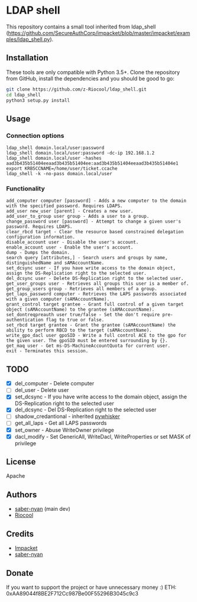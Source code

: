 # LDAP shell
This repository contains a small tool inherited from ldap_shell (https://github.com/SecureAuthCorp/impacket/blob/master/impacket/examples/ldap_shell.py).


## Installation
These tools are only compatible with Python 3.5+. Clone the repository from GitHub, install the dependencies and you should be good to go:

```bash
git clone https://github.com/z-Riocool/ldap_shell.git
cd ldap_shell
python3 setup.py install
```

## Usage
### Connection options
```
ldap_shell domain.local/user:password
ldap_shell domain.local/user:password -dc-ip 192.168.1.2
ldap_shell domain.local/user -hashes aad3b435b51404eeaad3b435b51404ee:aad3b435b51404eeaad3b435b51404e1
export KRB5CCNAME=/home/user/ticket.ccache
ldap_shell -k -no-pass domain.local/user
```
### Functionality
```
add_computer computer [password] - Adds a new computer to the domain with the specified password. Requires LDAPS.
add_user new_user [parent] - Creates a new user.
add_user_to_group user group - Adds a user to a group.
change_password user [password] - Attempt to change a given user's password. Requires LDAPS.
clear_rbcd target - Clear the resource based constrained delegation configuration information.
disable_account user - Disable the user's account.
enable_account user - Enable the user's account.
dump - Dumps the domain.
search query [attributes,] - Search users and groups by name, distinguishedName and sAMAccountName.
set_dcsync user - If you have write access to the domain object, assign the DS-Replication right to the selected user.
del_dcsync user - Delete DS-Replication right to the selected user.
get_user_groups user - Retrieves all groups this user is a member of.
get_group_users group - Retrieves all members of a group.
get_laps_password computer - Retrieves the LAPS passwords associated with a given computer (sAMAccountName).
grant_control target grantee - Grant full control of a given target object (sAMAccountName) to the grantee (sAMAccountName).
set_dontreqpreauth user true/false - Set the don't require pre-authentication flag to true or false.
set_rbcd target grantee - Grant the grantee (sAMAccountName) the ability to perform RBCD to the target (sAMAccountName).
write_gpo_dacl user gpoSID - Write a full control ACE to the gpo for the given user. The gpoSID must be entered surrounding by {}.
get_maq user - Get ms-DS-MachineAccountQuota for current user.
exit - Terminates this session.
```
## TODO
- [x] del_computer - Delete computer
- [ ] del_user - Delete user
- [x] set_dcsync - If you have write access to the domain object, assign the DS-Replication right to the selected user
- [x] del_dcsync - Del DS-Replication right to the selected user
- [ ] shadow_credantional - inherited [pywhisker](https://github.com/ShutdownRepo/pywhisker)
- [ ] get_all_laps - Get all LAPS passwords
- [x] set_owner - Abuse WriteOwner privilege
- [x] dacl_modify - Set GenericAll, WriteDacl, WriteProperties or set MASK of privilege

## License
Apache

## Authors
* [saber-nyan](https://saber-nyan.com) (main dev)
* [Riocool](https://t.me/riocool)

## Credits
* [Impacket](https://github.com/SecureAuthCorp/impacket)
* [saber-nyan](https://saber-nyan.com)

## Donate
If you want to support the project or have unnecessary money :)
ETH: 0xAA89044f8BE2F712Cc987Be00F55296B3045c9c3
